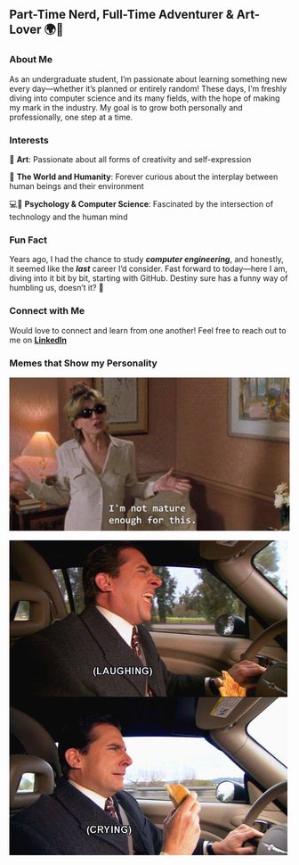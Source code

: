 ## Part-Time Nerd, Full-Time Adventurer & Art-Lover 🌍🎨

### About Me

As an undergraduate student, I’m passionate about learning something new
every day—whether it’s planned or entirely random! These days, I’m freshly diving
into computer science and its many fields, with the hope of making my mark in
the industry. My goal is to grow both personally and professionally,
one step at a time.

### Interests

🎨 **Art**: Passionate about all forms of creativity and self-expression  

🤝 **The World and Humanity**: Forever curious about the interplay between
human beings and their environment  

💻🧠 **Psychology & Computer Science**: Fascinated by the intersection of
technology and the human mind  

### Fun Fact

Years ago, I had the chance to study **_computer engineering_**, and honestly,
it seemed like the **_last_** career I’d consider. Fast forward to today—here I am,
diving into it bit by bit, starting with GitHub.
Destiny sure has a funny way of humbling us, doesn’t it? 🤭

### Connect with Me

Would love to connect and learn from one another! Feel free to reach out to me
on [**LinkedIn**](https://www.linkedin.com/in/alaa-elgozouli-9a9570202/)

### Memes that Show my Personality

![Meme 1](<Images 1.jpg>)

![Meme 2](<Images 2.jpg>)

